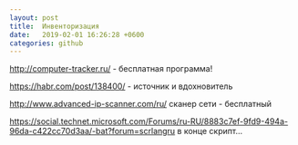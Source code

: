 ```yaml
---
layout: post
title:  Инвенторизация
date:   2019-02-01 16:26:28 +0600
categories: github
---
```

http://computer-tracker.ru/ - бесплатная программа!

https://habr.com/post/138400/ - источник и вдохновитель

http://www.advanced-ip-scanner.com/ru/ сканер сети - бесплатный

https://social.technet.microsoft.com/Forums/ru-RU/8883c7ef-9fd9-494a-96da-c422cc70d3aa/-bat?forum=scrlangru
в конце скрипт...
